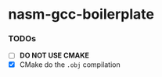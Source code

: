 nasm-gcc-boilerplate
====================
### TODOs
- [ ] **DO NOT USE CMAKE**
- [x] CMake do the `.obj` compilation
